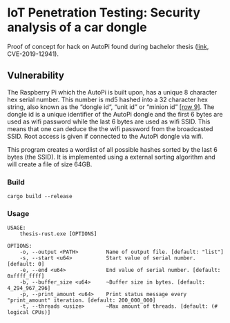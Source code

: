 # IoT Penetration Testing: Security analysis of a car dongle 
Proof of concept for hack on AutoPi found during bachelor thesis ([link](https://www.diva-portal.org/smash/record.jsf?pid=diva2%3A1334244), CVE-2019-12941).

## Vulnerability
The Raspberry Pi which the AutoPi is built upon, has a unique 8 character hex serial number. This number is md5 hashed into a 32 character hex string, also known as the “dongle id“, “unit id” or “minion id” [[row 9]](https://github.com/autopi-io/autopi-core/blob/3507b5ff420c9e7af3aa88b0b1cf4b68e677b36a/src/salt/base/state/minion/install.sls). The dongle id is a unique identifier of the AutoPi dongle and the first 6 bytes are used as wifi password while the last 6 bytes are used as wifi SSID. This means that one can deduce the the wifi password from the broadcasted SSID. Root access is given if connected to the AutoPi dongle via wifi. 

This program creates a wordlist of all possible hashes sorted by the last 6 bytes (the SSID). It is implemented using a external sorting algorithm and will create a file of size 64GB.

### Build
```
cargo build --release
```

### Usage
```
USAGE:
    thesis-rust.exe [OPTIONS]

OPTIONS:
    -o, --output <PATH>         Name of output file. [default: "list"]
    -s, --start <u64>           Start value of serial number. [default: 0]
    -e, --end <u64>             End value of serial number. [default: 0xffff_ffff]
    -b, --buffer_size <u64>     ~Buffer size in bytes. [default: 4_294_967_296]
    -p, --print_amount <u64>    Print status message every "print_amount" iteration. [default: 200_000_000]
    -t, --threads <usize>       ~Max amount of threads. [default: (# logical CPUs)]
```
